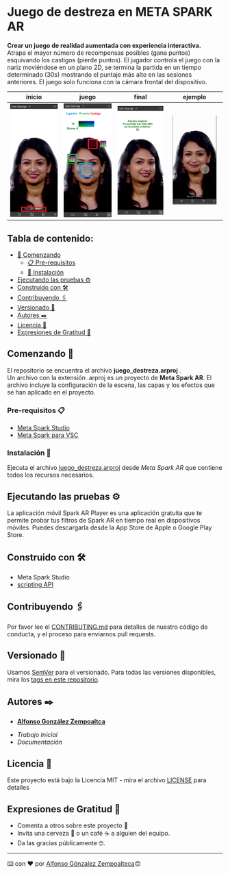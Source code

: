 # Juego de destreza en META SPARK AR
<!-- Hola mundo -->
__Crear un juego de realidad aumentada con experiencia interactiva.__    
Atrapa el mayor número de recompensas posibles (gana puntos) esquivando los castigos (pierde puntos). El jugador controla el juego con la nariz moviéndose en un plano 2D, se termina la partida en un tiempo determinado (30s) mostrando el puntaje más alto en las sesiones anteriores. El juego solo funciona con la cámara frontal del dispositivo.

|inicio|juego|final|ejemplo|
|-|-|-|-|
|![inicio](img/inicio.png)|![juego](img/juego.png)|![final](img/final.png)|![ejemplo](img/juego.gif)


## Tabla de contenido:
- [🚀 Comenzando][1]
    - [📋 Pre-requisitos][1.1]
    - [🔧 Instalación][1.2]
- [Ejecutando las pruebas ⚙️][2]
- [Construido con 🛠️][3]
- [Contribuyendo 🖇️][4]
- [Versionado 📌][5]
- [Autores ✒️][6]
- [Licencia 📄][7]
- [Expresiones de Gratitud 🎁][8]

## Comenzando 🚀
El repositorio se encuentra el archivo __juego_destreza.arproj__ .  
Un archivo con la extensión .arproj es un proyecto de __Meta Spark AR__. El archivo incluye la configuración de la escena, las capas y los efectos que se han aplicado en el proyecto.

### Pre-requisitos 📋
* [Meta Spark Studio](https://sparkar.facebook.com/ar-studio/learn/downloads/#making-and-testing-effects)
* [Meta Spark para VSC](https://marketplace.visualstudio.com/items?itemName=SparkAR.spark-ar-studio)

### Instalación 🔧

Ejecuta el archivo [juego_destreza.arproj](juego_destreza.arproj) desde _Meta Spark AR_ que contiene todos los recursos necesarios.

## Ejecutando las pruebas ⚙️
La aplicación móvil Spark AR Player es una aplicación gratuita que te permite probar tus filtros de Spark AR en tiempo real en dispositivos móviles. Puedes descargarla desde la App Store de Apple o Google Play Store.

## Construido con 🛠️
* Meta Spark Studio
* [scripting API](https://sparkar.facebook.com/ar-studio/learn/reference/scripting/summary)

## Contribuyendo 🖇️

Por favor lee el [CONTRIBUTING.md](https://github.com/wolfycode-a6z/.github/blob/main/CONTRIBUTING.md) para detalles de nuestro código de 
conducta, y el proceso para enviarnos pull requests.
## Versionado 📌
Usamos [SemVer](http://semver.org/) para el versionado. Para 
todas las versiones disponibles, mira los [tags en este 
repositorio](https://github.com/Alfonso6z/juego_destreza_sparkar/tags).

## Autores ✒️
* [**Alfonso González Zempoaltca**](https://github.com/Alfonso6z)
 - *Trabajo Inicial* 
 - *Documentación*

## Licencia 📄
Este proyecto está bajo la Licencia MIT - mira el 
archivo [LICENSE](LICENSE.md) para detalles

## Expresiones de Gratitud 🎁
* Comenta a otros sobre este proyecto 📢
* Invita una cerveza 🍺 o un café ☕ a alguien del equipo. 
* Da las gracias públicamente 🤓.
---
⌨️ con ❤️ por [Alfonso Gónzalez Zempoalteca](https://github.com/Alfonso6z)😊


[1]: #comenzando-🚀
[1.1]: #pre-requisitos-📋
[1.2]: #instalación-🔧
[2]: #ejecutando-las-pruebas-⚙️
[3]: #construido-con-🛠️
[4]: #contribuyendo-🖇️
[5]: #versionado-📌
[6]: #autores-✒️
[7]: #licencia-📄
[8]: #expresiones-de-gratitud-🎁
